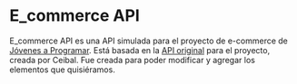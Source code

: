 # E_commerce API
E_commerce API es una API simulada para el proyecto de e-commerce de [Jóvenes a Programar](https://jovenesaprogramar.edu.uy/). Está basada en la [API original](https://japceibal.github.io/emercado-api/) para el proyecto, creada por Ceibal. Fue creada para poder modificar y agregar los elementos que quisiéramos.
